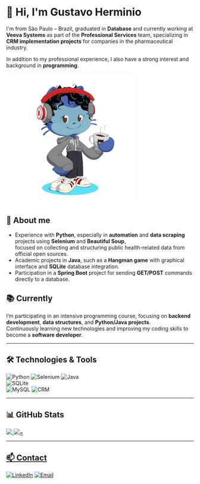 # 👋 Hi, I'm Gustavo Herminio  

I'm from São Paulo – Brazil, graduated in **Database** and currently working at **Veeva Systems** as part of the **Professional Services** team, specializing in **CRM implementation projects** for companies in the pharmaceutical industry.  

In addition to my professional experience, I also have a strong interest and background in **programming**.  

<img src="https://raw.githubusercontent.com/gu-herminio/images/5726228b37ac825002006ea4bd04bf645bef9a64/octocat.png" alt="Octocat" width="350"/>


## 🚀 About me  
- Experience with **Python**, especially in **automation** and **data scraping** projects using **Selenium** and **Beautiful Soup**,  
  focused on collecting and structuring public health-related data from official open sources.
- Academic projects in **Java**, such as a **Hangman game** with graphical interface and **SQLite** database integration.  
- Participation in a **Spring Boot** project for sending **GET/POST** commands directly to a database.  

## 📚 Currently  
I’m participating in an intensive programming course, focusing on **backend development**, **data structures**, and **Python/Java projects**.  
Continuously learning new technologies and improving my coding skills to become a **software developer**.

---

## 🛠️ Technologies & Tools  
![Python](https://img.shields.io/badge/Python-3776AB?style=flat&logo=python&logoColor=white)
![Selenium](https://img.shields.io/badge/Selenium-43B02A?style=flat&logo=selenium&logoColor=white)
![Java](https://img.shields.io/badge/Java-ED8B00?style=flat&logo=openjdk&logoColor=white)  
![SQLite](https://img.shields.io/badge/SQLite-003B57?style=flat&logo=sqlite&logoColor=white)  
![MySQL](https://img.shields.io/badge/MySQL-4479A1?style=flat&logo=mysql&logoColor=white)
![CRM](https://img.shields.io/badge/CRM-4285F4?style=flat&logo=google&logoColor=white)  

---

## 📊 GitHub Stats  
<div>
<a href="https://github.com/gu-herminio">
<img loading="lazy" height="180em" src="https://github-readme-stats.vercel.app/api/top-langs/?username=gu-herminio&layout=compact&langs_count=7&theme=dracula&count_private=true"/>
<img loading="lazy" height="180em" src="https://github-readme-stats.vercel.app/api?username=gu-herminio&show_icons=true&theme=dracula&include_all_commits=true&count_private=true"/>=
</div>

---

## 📫 Contact  
[![LinkedIn](https://img.shields.io/badge/LinkedIn-0A66C2?style=flat&logo=linkedin&logoColor=white)](https://www.linkedin.com/in/gustavo-herminio)
[![Email](https://img.shields.io/badge/Email-D14836?style=flat&logo=gmail&logoColor=white)](mailto:gu.humberto100@gmail.com)



